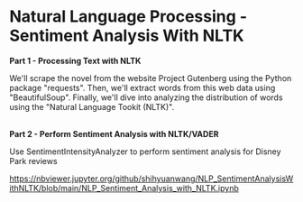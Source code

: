 # Natural Language Processing - Sentiment Analysis With NLTK

**Part 1 - Processing Text with NLTK**

We'll scrape the novel from the website Project Gutenberg using the Python package "requests". 
Then, we'll extract words from this web data using "BeautifulSoup". 
Finally, we'll dive into analyzing the distribution of words using the "Natural Language Tookit (NLTK)".

\
**Part 2 - Perform Sentiment Analysis with NLTK/VADER**

Use SentimentIntensityAnalyzer to perform sentiment analysis for Disney Park reviews


https://nbviewer.jupyter.org/github/shihyuanwang/NLP_SentimentAnalysisWithNLTK/blob/main/NLP_Sentiment_Analysis_with_NLTK.ipynb
